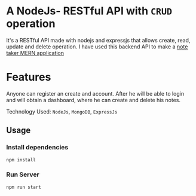 # A NodeJs- RESTful API with `CRUD` operation

It's a RESTful API made with nodejs and expressjs that allows create, read, update and delete operation. I have used this backend API to make a [note taker MERN application ](https://wild-blue-tadpole-boot.cyclic.app)

# Features
Anyone can register an create and account. After he will be able to login and will obtain a dashboard, where he can create and delete his notes.

Technology Used: `NodeJs`, `MongoDB`, `ExpressJs`

## Usage

### Install dependencies

```
npm install

```

### Run Server

```
npm run start
```